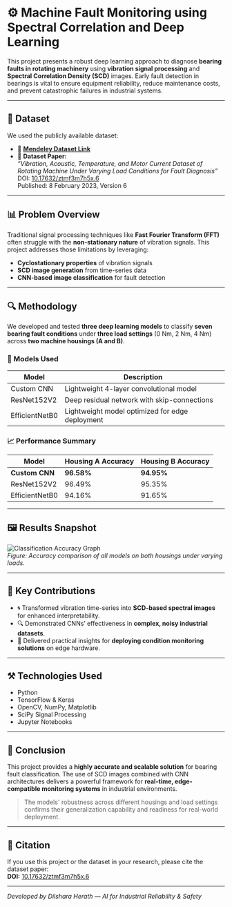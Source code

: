 # ⚙️ Machine Fault Monitoring using Spectral Correlation and Deep Learning

This project presents a robust deep learning approach to diagnose **bearing faults in rotating machinery** using **vibration signal processing** and **Spectral Correlation Density (SCD)** images. Early fault detection in bearings is vital to ensure equipment reliability, reduce maintenance costs, and prevent catastrophic failures in industrial systems.

---

## 📂 Dataset

We used the publicly available dataset:

- 🔗 **[Mendeley Dataset Link](https://data.mendeley.com/datasets/ztmf3m7h5x/6)**
- 📄 **Dataset Paper:**  
  _“Vibration, Acoustic, Temperature, and Motor Current Dataset of Rotating Machine Under Varying Load Conditions for Fault Diagnosis”_  
  DOI: [10.17632/ztmf3m7h5x.6](https://doi.org/10.17632/ztmf3m7h5x.6)  
  Published: 8 February 2023, Version 6

---

## 📊 Problem Overview

Traditional signal processing techniques like **Fast Fourier Transform (FFT)** often struggle with the **non-stationary nature** of vibration signals. This project addresses those limitations by leveraging:

- **Cyclostationary properties** of vibration signals
- **SCD image generation** from time-series data
- **CNN-based image classification** for fault detection

---

## 🔍 Methodology

We developed and tested **three deep learning models** to classify **seven bearing fault conditions** under **three load settings** (0 Nm, 2 Nm, 4 Nm) across **two machine housings (A and B)**.

### 📌 Models Used

| Model             | Description                             |
|------------------|-----------------------------------------|
| Custom CNN        | Lightweight 4-layer convolutional model |
| ResNet152V2       | Deep residual network with skip-connections |
| EfficientNetB0    | Lightweight model optimized for edge deployment |

### 📈 Performance Summary

| Model           | Housing A Accuracy | Housing B Accuracy |
|----------------|--------------------|--------------------|
| **Custom CNN**  | **96.58%**         | **94.95%**         |
| ResNet152V2     | 96.49%             | 95.35%             |
| EfficientNetB0  | 94.16%             | 91.65%             |

---

## 🖼️ Results Snapshot

![Classification Accuracy Graph](/assets/images/fault-monitoring/results_comparison.png)  
*Figure: Accuracy comparison of all models on both housings under varying loads.*

---

## 🧠 Key Contributions

- 🌀 Transformed vibration time-series into **SCD-based spectral images** for enhanced interpretability.
- 🔍 Demonstrated CNNs’ effectiveness in **complex, noisy industrial datasets**.
- 🧾 Delivered practical insights for **deploying condition monitoring solutions** on edge hardware.

---

## ⚒️ Technologies Used

- Python  
- TensorFlow & Keras  
- OpenCV, NumPy, Matplotlib  
- SciPy Signal Processing  
- Jupyter Notebooks

---

## 🏁 Conclusion

This project provides a **highly accurate and scalable solution** for bearing fault classification. The use of SCD images combined with CNN architectures delivers a powerful framework for **real-time, edge-compatible monitoring systems** in industrial environments.

> The models' robustness across different housings and load settings confirms their generalization capability and readiness for real-world deployment.

---

## 📎 Citation

If you use this project or the dataset in your research, please cite the dataset paper:  
**DOI:** [10.17632/ztmf3m7h5x.6](https://doi.org/10.17632/ztmf3m7h5x.6)

---

*Developed by Dilshara Herath — AI for Industrial Reliability & Safety*
